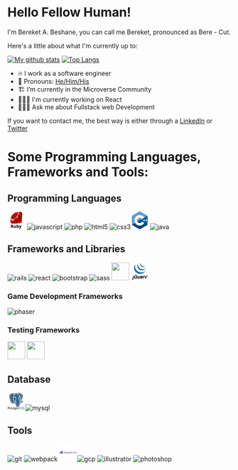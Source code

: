 # Hello Fellow Human!

I'm Bereket A. Beshane, you can call me Bereket, pronounced as Bere - Cut.

Here's a little about what I'm currently up to:

  [![My github stats](https://github-readme-stats.vercel.app/api?username=Berabjesus&show_icons=true&line_height=17&show_icons=true&theme=dark)](https://github.com/Berabjesus/github-readme-stats)
[![Top Langs](https://github-readme-stats.vercel.app/api/top-langs/?username=Berabjesus&show_icons=true&layout=compact&theme=dark)](https://github.com/Berabjesus/github-readme-stats)

- 🔥 I work as a software engineer
- 🦙 Pronouns: [He/Him/His](https://pronoun.is/he)
- 🏗 I’m currently in the Microverse Community
- 🧙🏻‍♂️ I'm currently working on React
- 👨🏻‍🎓 Ask me about Fullstack web Development 

If you want to contact me, the best way is either through a [LinkedIn](https://www.linkedin.com/in/bereketbeshane/) or [Twitter](https://twitter.com/bereket_ababu_b)
# Some Programming Languages, Frameworks and Tools:

## Programming Languages
<span align="left">
  <img src="https://raw.githubusercontent.com/devicons/devicon/ac557d6ff33ff370a5db99f97aeab35ea5c67fbd/icons/ruby/ruby-original-wordmark.svg" width="40" height="40">
  <img src="https://devicons.github.io/devicon/devicon.git/icons/javascript/javascript-original.svg" alt="javascript" width="40" height="40"/>
  <img src="https://devicons.github.io/devicon/devicon.git/icons/php/php-original.svg" alt="php" width="40" height="40"/>
  <img src="https://devicons.github.io/devicon/devicon.git/icons/html5/html5-original-wordmark.svg" alt="html5" width="40" height="40"/> 
  <img src="https://devicons.github.io/devicon/devicon.git/icons/css3/css3-original-wordmark.svg" alt="css3" width="40" height="40"/><img src= "https://raw.githubusercontent.com/devicons/devicon/ac557d6ff33ff370a5db99f97aeab35ea5c67fbd/icons/cplusplus/cplusplus-original.svg" width="40" height="40">
  <img src="https://devicons.github.io/devicon/devicon.git/icons/java/java-original-wordmark.svg" alt="java" width="40" height="40"/> 
</span>

## Frameworks and Libraries
<span align="left">
  <img src="https://devicons.github.io/devicon/devicon.git/icons/rails/rails-original-wordmark.svg" alt="rails" width="40" height="40"/>
  <img src="https://devicons.github.io/devicon/devicon.git/icons/react/react-original-wordmark.svg" alt="react" width="40" height="40"/>
  <img src="https://devicons.github.io/devicon/devicon.git/icons/bootstrap/bootstrap-plain.svg" alt="bootstrap" width="40" height="40"/>
  <img src="https://devicons.github.io/devicon/devicon.git/icons/sass/sass-original.svg" alt="sass" width="40" height="40"/> 
  <img src="https://api.iconify.design/simple-icons:redux.svg" width="40" height="40">
  <img src="https://github.com/devicons/devicon/blob/master/icons/jquery/jquery-original-wordmark.svg" width="40" height="40">
</span>

### Game Development Frameworks

<span align="left">
<img src="https://www.vectorlogo.zone/logos/phaserio/phaserio-icon.svg" alt="phaser" width="40" height="40"/>
</span>

### Testing Frameworks

<span align="left">
<img src = "https://api.iconify.design/logos-jest.svg" width="40" height="40">
<img src = "https://api.iconify.design/file-icons:rspec.svg" width="40" height="40">
</span>

## Database

<span align="left">
<img src = "https://raw.githubusercontent.com/devicons/devicon/ac557d6ff33ff370a5db99f97aeab35ea5c67fbd/icons/postgresql/postgresql-original-wordmark.svg" width="40" height="40"><img src="https://devicons.github.io/devicon/devicon.git/icons/mysql/mysql-original-wordmark.svg" alt="mysql" width="40" height="40"/>
</span>

## Tools

<span align="left">
<img src="https://www.vectorlogo.zone/logos/git-scm/git-scm-icon.svg" alt="git" width="40" height="40"/>
<img src="https://devicons.github.io/devicon/devicon.git/icons/webpack/webpack-original.svg" alt="webpack" width="40" height="40"/>
<img src ="https://raw.githubusercontent.com/devicons/devicon/ac557d6ff33ff370a5db99f97aeab35ea5c67fbd/icons/visualstudio/visualstudio-plain-wordmark.svg" width="40" height="40"><img src="https://www.vectorlogo.zone/logos/google_cloud/google_cloud-icon.svg" alt="gcp" width="40" height="40"/>
<img src="https://www.vectorlogo.zone/logos/adobe_illustrator/adobe_illustrator-icon.svg" alt="illustrator" width="40" height="40"/>
<img src="https://devicons.github.io/devicon/devicon.git/icons/photoshop/photoshop-plain.svg" alt="photoshop" width="40" height="40"/> 
</span>
